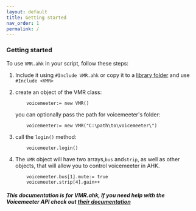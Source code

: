 ```yaml
---
layout: default
title: Getting started
nav_order: 1
permalink: /
---
```

###  Getting started
To use `VMR.ahk` in your script, follow these steps:
1.  Include it using `#Include VMR.ahk` or copy it to a [library folder](https://www.autohotkey.com/docs/Functions.htm#lib) and use `#Include <VMR>`

2.  create an object of the VMR class:
    ```
        voicemeeter:= new VMR()
    ```
    you can optionally pass the path for voicemeeter's folder:
    ```
        voicemeeter:= new VMR("C:\path\to\voicemeeter\")
    ```
3.  call the `login()` method:
    ```
        voicemeeter.login()
    ```
4. The `VMR` object will have two arrays,`bus` and`strip`, as well as other objects, that will allow you to control voicemeeter in AHK.
    ```
        voicemeeter.bus[1].mute:= true
        voicemeeter.strip[4].gain++
    ```
##### This documentation is for VMR.ahk, If you need help with the Voicemeeter API check out [their documentation](http://download.vb-audio.com/Download_CABLE/VoicemeeterRemoteAPI.pdf)